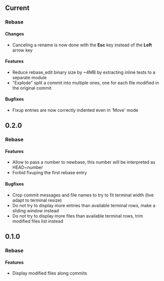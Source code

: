 ## Current
### Rebase
#### Changes
- Canceling a rename is now done with the **Esc** key instead of the **Left** arrow key
#### Features
- Reduce rebase_edit binary size by ~4MB by extracting inline tests to a separate module
- "Explode" split a commit into multiple ones, one for each file modified in the original commit
#### Bugfixes
- Fixup entries are now correctly indented even in 'Move' mode

## 0.2.0
### Rebase
#### Features
- Allow to pass a number to newbase, this number will be interpreted as HEAD~number
- Forbid fixuping the first rebase entry
#### Bugfixes
- Crop commit messages and file names to try to fit terminal width (live adapt to terminal resize)
- Do not try to display more entries than available terminal rows, make a sliding window instead
- Do not try to display more files than available terminal rows, trim modified files list instead

## 0.1.0
### Rebase
#### Features
- Display modified files along commits